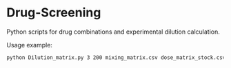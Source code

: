 # Drug-Screening

Python scripts for drug combinations and experimental dilution calculation. 

Usage example:

```bash
python Dilution_matrix.py 3 200 mixing_matrix.csv dose_matrix_stock.csv
```